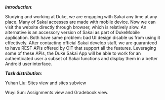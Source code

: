 _**Introduction**_:

Studying and working at Duke, we are engaging with Sakai any time at any place. Many of Sakai accesses are made with mobile device. Now we can visit the website directly
through browser, which is relatively slow. An alternative is an accessory version of Sakai as part of DukeMobile application. Both have same problem: bad UI design disable us from
using it effectively. After contacting official Sakai develop staff, we are guaranteed to have REST APIs offered by OIT that support all the features. Leveraging some of these APIs, the
Duke Sakai App will be able to work for an authenticated user a subset of Sakai functions and display them in a better Android user interface.



_**Task distribution**_:

Yuhan Liu: Sites view and sites subview

Wuyi Sun: Assignments view and Gradebook view.
